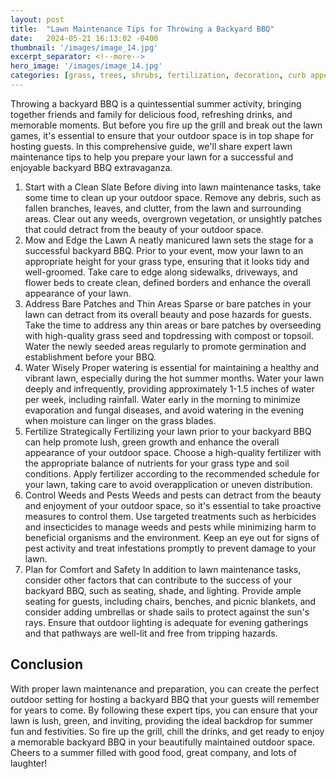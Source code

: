 ```yaml
---
layout: post
title:  "Lawn Maintenance Tips for Throwing a Backyard BBQ"
date:   2024-05-21 16:13:02 -0400
thumbnail: '/images/image_14.jpg'
excerpt_separator: <!--more-->
hero_image: '/images/image_14.jpg'
categories: [grass, trees, shrubs, fertilization, decoration, curb appeal, recreation]
---
```

Throwing a backyard BBQ is a quintessential summer activity, bringing together friends and family for delicious food, refreshing drinks, and memorable moments.<!--more--> But before you fire up the grill and break out the lawn games, it's essential to ensure that your outdoor space is in top shape for hosting guests. In this comprehensive guide, we'll share expert lawn maintenance tips to help you prepare your lawn for a successful and enjoyable backyard BBQ extravaganza.
1. Start with a Clean Slate
Before diving into lawn maintenance tasks, take some time to clean up your outdoor space. Remove any debris, such as fallen branches, leaves, and clutter, from the lawn and surrounding areas. Clear out any weeds, overgrown vegetation, or unsightly patches that could detract from the beauty of your outdoor space.
2. Mow and Edge the Lawn
A neatly manicured lawn sets the stage for a successful backyard BBQ. Prior to your event, mow your lawn to an appropriate height for your grass type, ensuring that it looks tidy and well-groomed. Take care to edge along sidewalks, driveways, and flower beds to create clean, defined borders and enhance the overall appearance of your lawn.
3. Address Bare Patches and Thin Areas
Sparse or bare patches in your lawn can detract from its overall beauty and pose hazards for guests. Take the time to address any thin areas or bare patches by overseeding with high-quality grass seed and topdressing with compost or topsoil. Water the newly seeded areas regularly to promote germination and establishment before your BBQ.
4. Water Wisely
Proper watering is essential for maintaining a healthy and vibrant lawn, especially during the hot summer months. Water your lawn deeply and infrequently, providing approximately 1-1.5 inches of water per week, including rainfall. Water early in the morning to minimize evaporation and fungal diseases, and avoid watering in the evening when moisture can linger on the grass blades.
5. Fertilize Strategically
Fertilizing your lawn prior to your backyard BBQ can help promote lush, green growth and enhance the overall appearance of your outdoor space. Choose a high-quality fertilizer with the appropriate balance of nutrients for your grass type and soil conditions. Apply fertilizer according to the recommended schedule for your lawn, taking care to avoid overapplication or uneven distribution.
6. Control Weeds and Pests
Weeds and pests can detract from the beauty and enjoyment of your outdoor space, so it's essential to take proactive measures to control them. Use targeted treatments such as herbicides and insecticides to manage weeds and pests while minimizing harm to beneficial organisms and the environment. Keep an eye out for signs of pest activity and treat infestations promptly to prevent damage to your lawn.
7. Plan for Comfort and Safety
In addition to lawn maintenance tasks, consider other factors that can contribute to the success of your backyard BBQ, such as seating, shade, and lighting. Provide ample seating for guests, including chairs, benches, and picnic blankets, and consider adding umbrellas or shade sails to protect against the sun's rays. Ensure that outdoor lighting is adequate for evening gatherings and that pathways are well-lit and free from tripping hazards.

## Conclusion
With proper lawn maintenance and preparation, you can create the perfect outdoor setting for hosting a backyard BBQ that your guests will remember for years to come. By following these expert tips, you can ensure that your lawn is lush, green, and inviting, providing the ideal backdrop for summer fun and festivities. So fire up the grill, chill the drinks, and get ready to enjoy a memorable backyard BBQ in your beautifully maintained outdoor space. Cheers to a summer filled with good food, great company, and lots of laughter!
